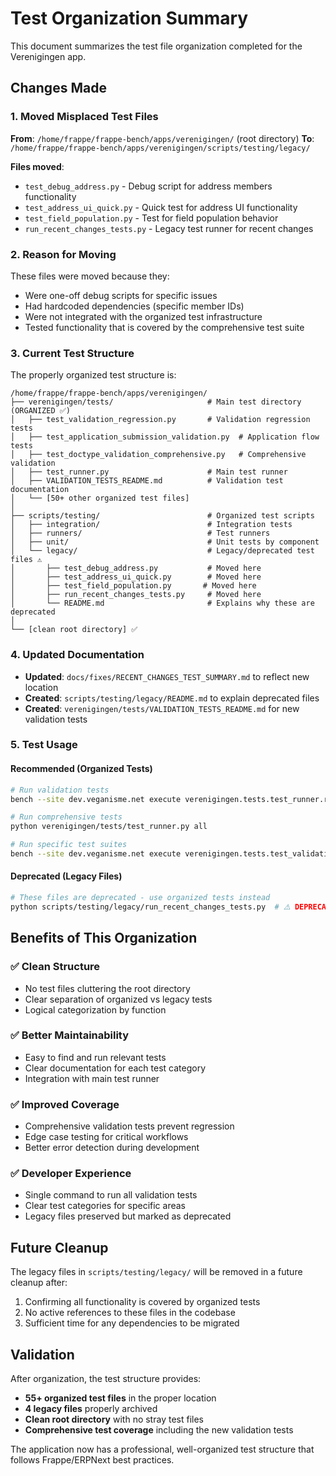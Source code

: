 # Test Organization Summary

This document summarizes the test file organization completed for the Verenigingen app.

## Changes Made

### 1. Moved Misplaced Test Files

**From**: `/home/frappe/frappe-bench/apps/verenigingen/` (root directory)
**To**: `/home/frappe/frappe-bench/apps/verenigingen/scripts/testing/legacy/`

**Files moved**:
- `test_debug_address.py` - Debug script for address members functionality
- `test_address_ui_quick.py` - Quick test for address UI functionality  
- `test_field_population.py` - Test for field population behavior
- `run_recent_changes_tests.py` - Legacy test runner for recent changes

### 2. Reason for Moving

These files were moved because they:
- Were one-off debug scripts for specific issues
- Had hardcoded dependencies (specific member IDs)
- Were not integrated with the organized test infrastructure
- Tested functionality that is covered by the comprehensive test suite

### 3. Current Test Structure

The properly organized test structure is:

```
/home/frappe/frappe-bench/apps/verenigingen/
├── verenigingen/tests/                     # Main test directory (ORGANIZED ✅)
│   ├── test_validation_regression.py       # Validation regression tests
│   ├── test_application_submission_validation.py  # Application flow tests
│   ├── test_doctype_validation_comprehensive.py   # Comprehensive validation
│   ├── test_runner.py                      # Main test runner
│   ├── VALIDATION_TESTS_README.md          # Validation test documentation
│   └── [50+ other organized test files]
│
├── scripts/testing/                        # Organized test scripts
│   ├── integration/                        # Integration tests
│   ├── runners/                            # Test runners
│   ├── unit/                               # Unit tests by component
│   └── legacy/                             # Legacy/deprecated test files ⚠️
│       ├── test_debug_address.py           # Moved here
│       ├── test_address_ui_quick.py        # Moved here
│       ├── test_field_population.py       # Moved here
│       ├── run_recent_changes_tests.py     # Moved here
│       └── README.md                       # Explains why these are deprecated
│
└── [clean root directory] ✅
```

### 4. Updated Documentation

- **Updated**: `docs/fixes/RECENT_CHANGES_TEST_SUMMARY.md` to reflect new location
- **Created**: `scripts/testing/legacy/README.md` to explain deprecated files
- **Created**: `verenigingen/tests/VALIDATION_TESTS_README.md` for new validation tests

### 5. Test Usage

#### Recommended (Organized Tests)
```bash
# Run validation tests
bench --site dev.veganisme.net execute verenigingen.tests.test_runner.run_validation_tests

# Run comprehensive tests
python verenigingen/tests/test_runner.py all

# Run specific test suites
bench --site dev.veganisme.net execute verenigingen.tests.test_validation_regression.run_validation_regression_suite
```

#### Deprecated (Legacy Files)
```bash
# These files are deprecated - use organized tests instead
python scripts/testing/legacy/run_recent_changes_tests.py  # ⚠️ DEPRECATED
```

## Benefits of This Organization

### ✅ **Clean Structure**
- No test files cluttering the root directory
- Clear separation of organized vs legacy tests
- Logical categorization by function

### ✅ **Better Maintainability**
- Easy to find and run relevant tests
- Clear documentation for each test category
- Integration with main test runner

### ✅ **Improved Coverage**
- Comprehensive validation tests prevent regression
- Edge case testing for critical workflows
- Better error detection during development

### ✅ **Developer Experience**
- Single command to run all validation tests
- Clear test categories for specific areas
- Legacy files preserved but marked as deprecated

## Future Cleanup

The legacy files in `scripts/testing/legacy/` will be removed in a future cleanup after:
1. Confirming all functionality is covered by organized tests
2. No active references to these files in the codebase
3. Sufficient time for any dependencies to be migrated

## Validation

After organization, the test structure provides:
- **55+ organized test files** in the proper location
- **4 legacy files** properly archived
- **Clean root directory** with no stray test files
- **Comprehensive test coverage** including the new validation tests

The application now has a professional, well-organized test structure that follows Frappe/ERPNext best practices.
